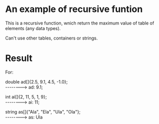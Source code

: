 # An example of recursive funtion

This is a recursive function, wnich return the maximum value of table of elements (any data types).

Can't use other tables, containers or strings.

# Result

For:

double ad[]{2.5, 9.1, 4.5, -1.0};           
-------->        ad: 9.1;

int ai[]{2, 11, 5, 1, 9};                   
-------->        ai: 11;

string as[]{"Ala", "Ela", "Ula", "Ola"};    
-------->        as: Ula
